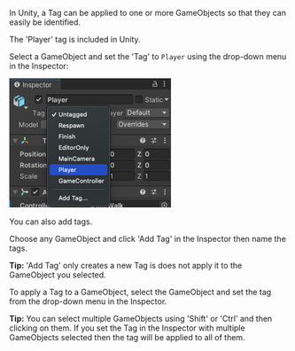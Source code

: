 In Unity, a Tag can be applied to one or more GameObjects so that they can easily be identified. 

The 'Player' tag is included in Unity. 

Select a GameObject and set the 'Tag' to `Player` using the drop-down menu in the Inspector:

![The inspector window with Tag dropdown menu showing Unity default tags including 'Player' tag.](images/tag-menu.png)

You can also add tags. 

Choose any GameObject and click 'Add Tag' in the Inspector then name the tags.

**Tip:** 'Add Tag' only creates a new Tag is does not apply it to the GameObject you selected. 

To apply a Tag to a GameObject, select the GameObject and set the tag from the drop-down menu in the Inspector.

**Tip:** You can select multiple GameObjects using 'Shift' or 'Ctrl' and then clicking on them. If you set the Tag in the Inspector with multiple GameObjects selected then the tag will be applied to all of them. 
